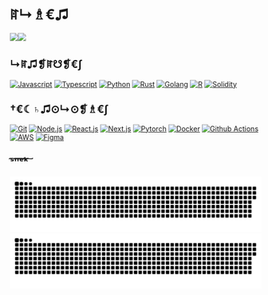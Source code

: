 # ꍏ↳♗€♫

<a href="https://github.com/neila">
    <img height="160px" src="https://github-stat-cards.vercel.app/api?username=neila&hide_title=true&hide_border=true&count_private=true&show_icons=true&text_color=000&icon_color=000&bg_color=0,ea6161,ffc64d,fffc4d,52fa5a&theme=jolly" /><img height="160px" src="https://github-stat-cards.vercel.app/api/top-langs?username=neila&hide_title=true&hide_border=true&layout=compact&langs_count=10&hide=makefile,html,css,jupyter%20notebook&text_color=000&icon_color=fff&bg_color=0,52fa5a,4dfcff,c64dff&theme=radical" />
</a>

## ↳ꍏ♫❡ꍏ☋❡€∫

[![Javascript](https://skillicons.dev/icons?i=js)](https://developer.mozilla.org/en-US/docs/Web/JavaScript)
[![Typescript](https://skillicons.dev/icons?i=ts)](https://www.typescriptlang.org/)
[![Python](https://skillicons.dev/icons?i=py)](https://www.python.org/)
[![Rust](https://skillicons.dev/icons?i=rust)](https://www.rust-lang.org/)
[![Golang](https://skillicons.dev/icons?i=go)](https://go.dev/)
[![R](https://skillicons.dev/icons?i=r)](https://www.r-project.org/)
[![Solidity](https://skillicons.dev/icons?i=solidity)](https://soliditylang.org/)

<!-- [![Julia](https://skillicons.dev/icons?i=julia)](https://julialang.org/)
[![Haskell](https://skillicons.dev/icons?i=haskell)](https://www.haskell.org/) -->

## †€☾♄♫⊙↳⊙❡♗€∫

[![Git](https://skillicons.dev/icons?i=git)](https://git-scm.com/)
[![Node.js](https://skillicons.dev/icons?i=nodejs)](https://nodejs.org/)
[![React.js](https://skillicons.dev/icons?i=react)](https://reactjs.org/)
[![Next.js](https://skillicons.dev/icons?i=nextjs)](https://nextjs.org/)
[![Pytorch](https://skillicons.dev/icons?i=pytorch)](https://pytorch.org/)
[![Docker](https://skillicons.dev/icons?i=docker)](https://www.docker.com/)
[![Github Actions](https://skillicons.dev/icons?i=githubactions)](https://github.com/features/actions)
[![AWS](https://skillicons.dev/icons?i=aws)](https://aws.amazon.com/)
[![Figma](https://skillicons.dev/icons?i=figma)](https://www.figma.com/)

## ˢ͠ⁿ͠ᵉ͠ᵏ͠

![snek go brr](https://raw.githubusercontent.com/neila/neila/snek/snek-light.svg#gh-light-mode-only)
![snek go brr](https://raw.githubusercontent.com/neila/neila/snek/snek-dark.svg#gh-dark-mode-only)
